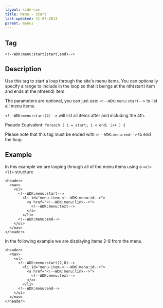```yaml
---
layout: side-nav
title: Menu - Start
last-updated: 31-07-2013
parent: menus
---
```


## Tag

`<!--WDK:menu:start(start,end)-->`

## Description

Use this tag to start a loop through the site's menu items. 
You can optionally specify a range to include in the loop so that it beings at the nth(start) item and ends at the nth(end) item. 

The parameters are optional, you can just use: `<!--WDK:menu:start-->` to list all menu items.

`<!--WDK:menu:start(4)-->` will list all items after and including the 4th.

Pseudo Equivalent:
`foreach ( i = start; i < end; i++ ) {`

Please note that this tag must be ended with `<!--WDK:menu:end-->` to end the loop.

## Example

In this example we are looping through all of the menu items using a `<ul> <li>` structure.

~~~
<header>
  <nav>
    <ul>
      <!--WDK:menu:start-->
        <li id="menu-item-<!--WDK:menu:id-->">
          <a href="<!--WDK:menu:link-->">
            <!--WDK:menu:text-->
          </a>
        </li>
      <!--WDK:menu:end-->
    </ul>
  </nav>
</header>
~~~

In the following example we are displaying items 2-8 from the menu.

~~~
<header>
  <nav>
    <ul>
      <!--WDK:menu:start(2,8)-->
        <li id="menu-item-<!--WDK:menu:id-->">
          <a href="<!--WDK:menu:link-->">
            <!--WDK:menu:text-->
          </a>
        </li>
      <!--WDK:menu:end-->
    </ul>
  </nav>
</header>
~~~